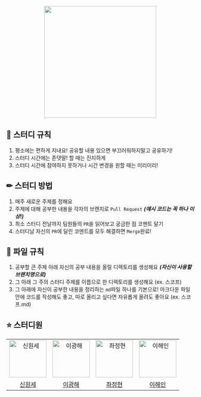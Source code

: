 <p align = "center">
  <img src="https://user-images.githubusercontent.com/62709718/168315729-4e54ff13-4aed-429e-9e45-11d244f77804.jpeg" width="300px" height=auto />
</p>

## 📝 스터디 규칙
1. 평소에는 편하게 지내요! 공유할 내용 있으면 부끄러워하지말고 공유하기!
2. 스터디 시간에는 존댓말! 할 때는 진지하게
3. 스터디 시간에 참여하지 못하거나 시간 변경을 원할 때는 미리미리!

## ✏ 스터디 방법
1. 매주 새로운 주제를 정해요
2. 주제에 대해 공부한 내용을 각자의 브랜치로 `Pull Request` ***(예시 코드는 꼭 하나 이상!)***
3. 최소 스터디 전날까지 팀원들의 `PR`을 읽어보고 궁금한 점 코멘트 달기
4. 스터디날 자신의 `PR`에 달린 코멘트를 모두 해결하면 `Merge`완료!

## 📂 파일 규칙
1. 공부할 큰 주제 아래 자신의 공부 내용을 올릴 디렉토리를 생성해요 ***(자신이 사용할 브랜치명으로)***
2. 그 아래 그 주의 스터디 주제를 이름으로 한 디렉토리를 생성해요 (ex. 스코프)
3. 그 아래에 자신이 공부한 내용을 정리하는 `md`파일 하나를 기본으로! 마크다운 파일 안에 코드를 작성해도 좋고, 따로 올리고 싶다면 자유롭게 올려도 좋아요 (ex. 스코프.md)

## ⭐️ 스터디원
<table>
  <tr>
    <td align="center">
      <img src="https://user-images.githubusercontent.com/62709718/168320615-0e31581a-2419-401b-8202-f3e9889a5d31.png" width="100px;" alt="신원세"/>
    </td>
    <td align="center">
      <img src="https://avatars.githubusercontent.com/u/62276222?v=4" width="100px;" alt="이광해"/>
    </td>
    <td align="center">
      <img src="" width="100px;" alt="좌정현"/>
    </td>    
    <td align="center">
      <img src="https://avatars.githubusercontent.com/u/63691786?v=4" width="100px;" alt="이해인"/>
    </td>
  </tr>
  <tr>    
    <td align="center">
      <a href="https://github.com/shinwonse">
        <div>신원세</div>
      </a>
    </td>
    <td align="center">
      <a href="">
        <div>이광해</div>
      </a>
    </td>
    <td align="center">
      <a href="">
        <div>좌정현</div>
      </a>
    </td>    
    <td align="center">
      <a href="https://github.com/Haen1231">
        <div>이해인</div>
      </a>
    </td>
  </tr>
</table>
